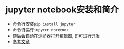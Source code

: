 jupyter notebook安装和简介
=  

* 命令行安装`pip install jupyter`  
* 命令行运行`jupyter notebook`  
* 随后会自动在浏览器打开编辑器, 即可进行开发  
* [参考文章](http://blog.csdn.net/lee_j_r/article/details/52791228)